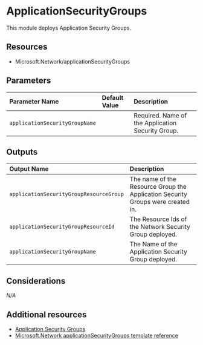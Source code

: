 # ApplicationSecurityGroups

This module deploys Application Security Groups.

## Resources

- Microsoft.Network/applicationSecurityGroups

## Parameters

| Parameter Name | Default Value | Description |
| :-             | :-            | :-          |
| `applicationSecurityGroupName` | | Required. Name of the Application Security Group.

## Outputs

| Output Name | Description |
| :-          | :-          |
| `applicationSecurityGroupResourceGroup` | The name of the Resource Group the Application Security Groups were created in.
| `applicationSecurityGroupResourceId` | The Resource Ids of the Network Security Group deployed.
| `applicationSecurityGroupName` | The Name of the Application Security Group deployed.

## Considerations

*N/A*

## Additional resources

- [Application Security Groups](https://docs.microsoft.com/en-us/azure/virtual-network/security-overview#application-security-groups)
- [Microsoft.Network applicationSecurityGroups template reference](https://docs.microsoft.com/en-us/azure/templates/microsoft.network/2018-08-01/applicationsecuritygroups)
